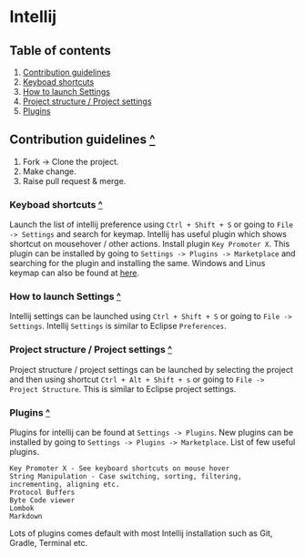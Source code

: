 # Intellij

<a id="toc"></a>
## Table of contents

1. [Contribution guidelines](#contri_guidelines)
1. [Keyboad shortcuts](#keyboard_shortcuts)
1. [How to launch Settings](#settings)
1. [Project structure / Project settings](#project_settings)
1. [Plugins](#plugins)

<a id="contri_guidelines"></a>
## Contribution guidelines [^](#toc)

1. Fork -> Clone the project.
2. Make change.
3. Raise pull request & merge.

<a id="keyboard_shortcuts"></a>
### Keyboad shortcuts [^](#toc)
Launch the list of intellij preference using `Ctrl + Shift + S` or going to `File -> Settings` and search for keymap.
Intellij has useful plugin which shows shortcut on mousehover / other actions. Install plugin `Key Promoter X`. This plugin can be installed by going to `Settings -> Plugins -> Marketplace` and searching for the plugin and installing the same.
Windows and Linus keymap can also be found at [here](https://resources.jetbrains.com/storage/products/intellij-idea/docs/IntelliJIDEA_ReferenceCard.pdf).

<a id="settings"></a>
### How to launch Settings [^](#toc)
Intellij settings can be launched using `Ctrl + Shift + S` or going to `File -> Settings`. Intellij `Settings` is similar to Eclipse `Preferences`.

<a id="project_settings"></a>
### Project structure / Project settings [^](#toc)
Project structure / project settings can be launched by selecting the project and then using shortcut `Ctrl + Alt + Shift + s` or going to `File -> Project Structure`. This is similar to Eclipse project settings.

<a id="plugins"></a>
### Plugins [^](#toc)
Plugins for intellij can be found at `Settings -> Plugins`. New plugins can be installed by going to `Settings -> Plugins -> Marketplace`.
List of few useful plugins.
```text
Key Promoter X - See keyboard shortcuts on mouse hover
String Manipulation - Case switching, sorting, filtering, incrementing, aligning etc.
Protocol Buffers
Byte Code viewer
Lombok
Markdown
```
Lots of plugins comes default with most Intellij installation such as Git, Gradle, Terminal etc.

